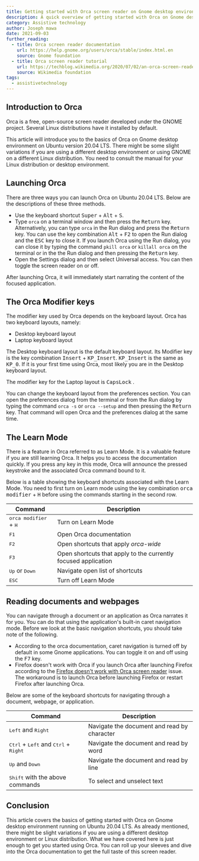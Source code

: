 ```yaml
---
title: Getting started with Orca screen reader on Gnome desktop environment on Ubuntu 20.04 LTS
description: A quick overview of getting started with Orca on Gnome desktop environment on Ubuntu 20.04 LTS.
category: Assistive technology
author: Joseph mawa
date: 2021-09-03
further_reading:
  - title: Orca screen reader documentation
    url: https://help.gnome.org/users/orca/stable/index.html.en
    source: Gnome foundation
  - title: Orca screen reader tutorial
    url: https://techblog.wikimedia.org/2020/07/02/an-orca-screen-reader-tutorial/
    source: Wikimedia foundation
tags:
  - assistivetechnology
---
```


## Introduction to Orca

Orca is a free, open-source screen reader developed under the GNOME project. Several Linux distributions have it installed by default.

This article will introduce you to the basics of Orca on Gnome desktop environment on Ubuntu version 20.04 LTS. There might be some slight variations if you are using a different desktop environment or using GNOME on a different Linux distribution. You need to consult the manual for your Linux distribution or desktop environment.

## Launching Orca

There are three ways you can launch Orca on Ubuntu 20.04 LTS. Below are the descriptions of these three methods.

- Use the keyboard shortcut <kbd>Super</kbd> + <kbd>Alt</kbd> + <kbd>S</kbd>.
- Type `orca` on a terminal window and then press the <kbd>Return</kbd> key. Alternatively, you can type `orca` in the Run dialog and press the <kbd>Return</kbd> key. You can use the key combination <kbd>Alt</kbd> + <kbd>F2</kbd> to open the Run dialog and the <kbd>ESC</kbd> key to close it. If you launch Orca using the Run dialog, you can close it by typing the command `pkill orca` or `killall orca` on the terminal or in the the Run dialog and then pressing the <kbd>Return</kbd> key.
- Open the Settings dialog and then select Universal access. You can then toggle the screen reader on or off.

After launching Orca, it will immediately start narrating the content of the focused application.

## The Orca Modifier keys

The modifier key used by Orca depends on the keyboard layout. Orca has two keyboard layouts, namely:

- Desktop keyboard layout
- Laptop keyboard layout

The Desktop keyboard layout is the default keyboard layout. Its Modifier key is the key combination <kbd>Insert</kbd> + <kbd>KP_Insert</kbd>. <kbd>KP_Insert</kbd> is the same as <kbd>KP_0</kbd>. If it is your first time using Orca, most likely you are in the Desktop keyboard layout.

The modifier key for the Laptop layout is <kbd>CapsLock</kbd> .

You can change the keyboard layout from the preferences section. You can open the preferences dialog from the terminal or from the Run dialog by typing the command `orca -s` or `orca --setup` and then pressing the <kbd>Return</kbd> key. That command will open Orca and the preferences dialog at the same time.

## The Learn Mode

There is a feature in Orca referred to as Learn Mode. It is a valuable feature if you are still learning Orca. It helps you to access the documentation quickly. If you press any key in this mode, Orca will announce the pressed keystroke and the associated Orca command bound to it.

Below is a table showing the keyboard shortcuts associated with the Learn Mode. You need to first turn on Learn mode using the key combination <kbd>orca modifier</kbd> + <kbd>H</kbd> before using the commands starting in the second row.

| Command                                 | Description                                                    |
| --------------------------------------- | -------------------------------------------------------------- |
| <kbd>orca modifier</kbd> + <kbd>H</kbd> | Turn on Learn Mode                                             |
| <kbd>F1</kbd>                           | Open Orca documentation                                        |
| <kbd>F2</kbd>                           | Open shortcuts that apply _orca-wide_                          |
| <kbd>F3</kbd>                           | Open shortcuts that apply to the currently focused application |
| <kbd>Up</kbd> or <kbd>Down</kbd>        | Navigate open list of shortcuts                                |
| <kbd>ESC</kbd>                          | Turn off Learn Mode                                            |

## Reading documents and webpages

You can navigate through a document or an application as Orca narrates it for you. You can do that using the application's built-in caret navigation mode. Before we look at the basic navigation shortcuts, you should take note of the following.

- According to the orca documentation, caret navigation is turned off by default in some Gnome applications. You can toggle it on and off using the <kbd>F7</kbd> key.
- Firefox doesn't work with Orca if you launch Orca after launching Firefox according to the [Firefox doesn't work with Orca screen reader](https://bugzilla.redhat.com/show_bug.cgi?id=1221521) issue. The workaround is to launch Orca before launching Firefox or restart Firefox after launching Orca.

Below are some of the keyboard shortcuts for navigating through a document, webpage, or application.

| Command                                                                  | Description                                 |
| ------------------------------------------------------------------------ | ------------------------------------------- |
| <kbd>Left</kbd> and <kbd>Right</kbd>                                     | Navigate the document and read by character |
| <kbd>Ctrl</kbd> + <kbd>Left</kbd> and <kbd>Ctrl</kbd> + <kbd>Right</kbd> | Navigate the document and read by word      |
| <kbd>Up</kbd> and <kbd>Down</kbd>                                        | Navigate the document and read by line      |
| <kbd>Shift</kbd> with the above commands                                 | To select and unselect text                 |

## Conclusion

This article covers the basics of getting started with Orca on Gnome desktop environment running on Ubuntu 20.04 LTS. As already mentioned, there might be slight variations if you are using a different desktop environment or Linux distribution. What we have covered here is just enough to get you started using Orca. You can roll up your sleeves and dive into the Orca documentation to get the full taste of this screen reader.
